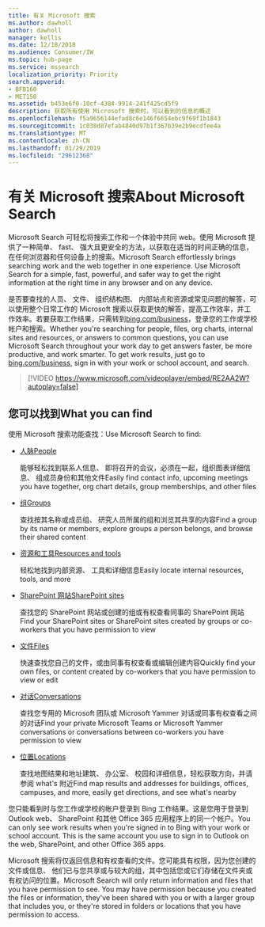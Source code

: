 ```yaml
---
title: 有关 Microsoft 搜索
ms.author: dawholl
author: dawholl
manager: kellis
ms.date: 12/18/2018
ms.audience: Consumer/IW
ms.topic: hub-page
ms.service: mssearch
localization_priority: Priority
search.appverid:
- BFB160
- MET150
ms.assetid: b453e6f0-10cf-4384-9914-241f425cd5f9
description: 获取所有使用 Microsoft 搜索时，可以看到的信息的概述
ms.openlocfilehash: f5a9656144efad8c6e146f6654ebc9f69f1b1843
ms.sourcegitcommit: 1c038d87efab4840d97b1f367b39e2b9ecdfee4a
ms.translationtype: MT
ms.contentlocale: zh-CN
ms.lasthandoff: 01/29/2019
ms.locfileid: "29612368"
---
```

# <a name="about-microsoft-search"></a><span data-ttu-id="9d71b-103">有关 Microsoft 搜索</span><span class="sxs-lookup"><span data-stu-id="9d71b-103">About Microsoft Search</span></span>

<span data-ttu-id="9d71b-p101">Microsoft Search 可轻松将搜索工作和一个体验中共同 web。使用 Microsoft 提供了一种简单、 fast、 强大且更安全的方法，以获取在适当的时间正确的信息，在任何浏览器和任何设备上的搜索。</span><span class="sxs-lookup"><span data-stu-id="9d71b-p101">Microsoft Search effortlessly brings searching work and the web together in one experience. Use Microsoft Search for a simple, fast, powerful, and safer way to get the right information at the right time in any browser and on any device.</span></span>
  
<span data-ttu-id="9d71b-p102">是否要查找的人员、 文件、 组织结构图、 内部站点和资源或常见问题的解答，可以使用整个日常工作的 Microsoft 搜索以获取更快的解答，提高工作效率，并工作效率。若要获取工作结果，只需转到[bing.com/business](https://www.bing.com/business)，登录您的工作或学校帐户和搜索。</span><span class="sxs-lookup"><span data-stu-id="9d71b-p102">Whether you're searching for people, files, org charts, internal sites and resources, or answers to common questions, you can use Microsoft Search throughout your work day to get answers faster, be more productive, and work smarter. To get work results, just go to [bing.com/business](https://www.bing.com/business), sign in with your work or school account, and search.</span></span> 
  
> [!VIDEO https://www.microsoft.com/videoplayer/embed/RE2AA2W?autoplay=false]

## <a name="what-you-can-find"></a><span data-ttu-id="9d71b-108">您可以找到</span><span class="sxs-lookup"><span data-stu-id="9d71b-108">What you can find</span></span>
  
<span data-ttu-id="9d71b-109">使用 Microsoft 搜索功能查找：</span><span class="sxs-lookup"><span data-stu-id="9d71b-109">Use Microsoft Search to find:</span></span>
  
- [<span data-ttu-id="9d71b-110">人脉</span><span class="sxs-lookup"><span data-stu-id="9d71b-110">People</span></span>](find-people-and-groups.md)
    
    <span data-ttu-id="9d71b-111">能够轻松找到联系人信息、 即将召开的会议，必须在一起，组织图表详细信息、 组成员身份和其他文件</span><span class="sxs-lookup"><span data-stu-id="9d71b-111">Easily find contact info, upcoming meetings you have together, org chart details, group memberships, and other files</span></span>
    
- [<span data-ttu-id="9d71b-112">组</span><span class="sxs-lookup"><span data-stu-id="9d71b-112">Groups</span></span>](find-people-and-groups.md)
    
    <span data-ttu-id="9d71b-113">查找按其名称或成员组、 研究人员所属的组和浏览其共享的内容</span><span class="sxs-lookup"><span data-stu-id="9d71b-113">Find a group by its name or members, explore groups a person belongs, and browse their shared content</span></span>
    
- [<span data-ttu-id="9d71b-114">资源和工具</span><span class="sxs-lookup"><span data-stu-id="9d71b-114">Resources and tools</span></span>](find-resources-tools-and-more.md)
    
    <span data-ttu-id="9d71b-115">轻松地找到内部资源、 工具和详细信息</span><span class="sxs-lookup"><span data-stu-id="9d71b-115">Easily locate internal resources, tools, and more</span></span>
    
- [<span data-ttu-id="9d71b-116">SharePoint 网站</span><span class="sxs-lookup"><span data-stu-id="9d71b-116">SharePoint sites</span></span>](find-sharepoint-sites.md)
    
    <span data-ttu-id="9d71b-117">查找您的 SharePoint 网站或创建的组或有权查看同事的 SharePoint 网站</span><span class="sxs-lookup"><span data-stu-id="9d71b-117">Find your SharePoint sites or SharePoint sites created by groups or co-workers that you have permission to view</span></span>
    
- [<span data-ttu-id="9d71b-118">文件</span><span class="sxs-lookup"><span data-stu-id="9d71b-118">Files</span></span>](find-files.md)
    
    <span data-ttu-id="9d71b-119">快速查找您自己的文件，或由同事有权查看或编辑创建内容</span><span class="sxs-lookup"><span data-stu-id="9d71b-119">Quickly find your own files, or content created by co-workers that you have permission to view or edit</span></span>
    
- [<span data-ttu-id="9d71b-120">对话</span><span class="sxs-lookup"><span data-stu-id="9d71b-120">Conversations</span></span>](find-conversations.md)
    
    <span data-ttu-id="9d71b-121">查找您专用的 Microsoft 团队或 Microsoft Yammer 对话或同事有权查看之间的对话</span><span class="sxs-lookup"><span data-stu-id="9d71b-121">Find your private Microsoft Teams or Microsoft Yammer conversations or conversations between co-workers you have permission to view</span></span>
    
- [<span data-ttu-id="9d71b-122">位置</span><span class="sxs-lookup"><span data-stu-id="9d71b-122">Locations</span></span>](find-locations.md)
    
    <span data-ttu-id="9d71b-123">查找地图结果和地址建筑、 办公室、 校园和详细信息，轻松获取方向，并请参阅 what's 附近</span><span class="sxs-lookup"><span data-stu-id="9d71b-123">Find map results and addresses for buildings, offices, campuses, and more, easily get directions, and see what's nearby</span></span>    
    
<span data-ttu-id="9d71b-p103">您只能看到时与您工作或学校的帐户登录到 Bing 工作结果。这是您用于登录到 Outlook web、 SharePoint 和其他 Office 365 应用程序上的同一个帐户。</span><span class="sxs-lookup"><span data-stu-id="9d71b-p103">You can only see work results when you're signed in to Bing with your work or school account. This is the same account you use to sign in to Outlook on the web, SharePoint, and other Office 365 apps.</span></span> 
  
<span data-ttu-id="9d71b-p104">Microsoft 搜索将仅返回信息和有权查看的文件。您可能具有权限，因为您创建的文件或信息、 他们已与您共享或与较大的组，其中包括您或它们存储在文件夹或有权访问的位置。</span><span class="sxs-lookup"><span data-stu-id="9d71b-p104">Microsoft Search will only return information and files that you have permission to see. You may have permission because you created the files or information, they've been shared with you or with a larger group that includes you, or they're stored in folders or locations that you have permission to access.</span></span>

  

